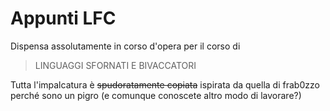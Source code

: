 # Appunti LFC
Dispensa assolutamente in corso d'opera per il corso di

>LINGUAGGI SFORNATI E BIVACCATORI

Tutta l'impalcatura è ~~spudoratamente copiata~~ ispirata da quella di frab0zzo perché sono un pigro (e comunque conoscete altro modo di lavorare?)
